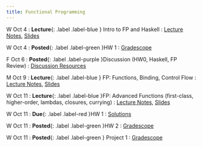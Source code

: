 ```yaml
---
title: Functional Programming
---
```


W Oct 4
: **Lecture**{: .label .label-blue } Intro to FP and Haskell
  : [Lecture Notes]({{site.baseurl}}/lectures/02/), [Slides](https://docs.google.com/presentation/d/1kaXIEnjSLOAEOEwURI89Sn42tN5VF--v/edit?usp=drive_link)


W Oct 4
: **Posted**{: .label .label-green }HW 1
  : [Gradescope](https://www.gradescope.com/courses/626344/assignments/3473085/)

F Oct 6
: **Posted**{: .label .label-purple }Discussion (HW0, Haskell, FP Review)
  : [Discussion Resources](https://drive.google.com/drive/folders/1TBOqhuq2-JFEcW0KNkbnC6UXtpGUsATe?usp=drive_link)

M Oct 9
: **Lecture**{: .label .label-blue } FP: Functions, Binding, Control Flow
  : [Lecture Notes]({{site.baseurl}}/lectures/03/), [Slides](https://docs.google.com/presentation/d/1kaXIEnjSLOAEOEwURI89Sn42tN5VF--v/edit?usp=drive_link)

W Oct 11
: **Lecture**{: .label .label-blue }FP: Advanced Functions (first-class, higher-order, lambdas, closures, currying)
  : [Lecture Notes]({{site.baseurl}}/lectures/04/), [Slides](https://docs.google.com/presentation/d/1kaXIEnjSLOAEOEwURI89Sn42tN5VF--v/edit?usp=drive_link)

W Oct 11
: **Due**{: .label .label-red }HW 1
  : [Solutions](https://docs.google.com/document/d/1MtjfnUk6IpNHS_05qr85vVQvEDUJSMmTKsDnShutr0k/edit?usp=drive_link)

W Oct 11
: **Posted**{: .label .label-green }HW 2
  : [Gradescope](https://www.gradescope.com/courses/626344/assignments/3513220)

W Oct 11
: **Posted**{: .label .label-green } Project 1
  : [Gradescope](https://www.gradescope.com/courses/626344/assignments/3434712)